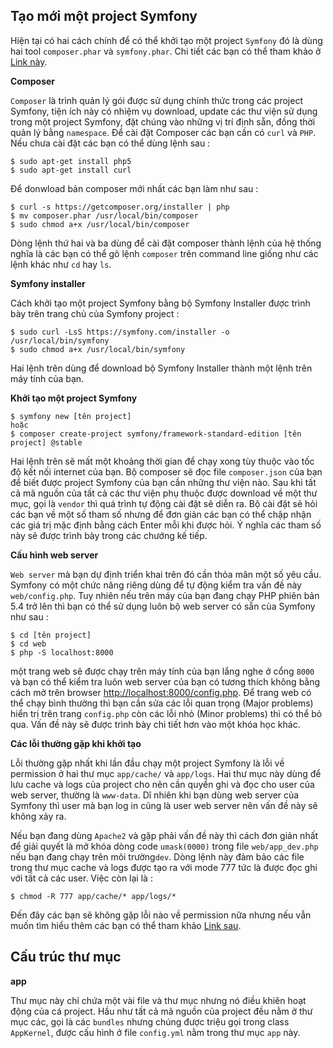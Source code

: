 ## Tạo mới một project Symfony 

Hiện tại có hai cách chính để có thể khởi tạo một project `Symfony` đó là dùng hai tool `composer.phar` và `symfony.phar`.
Chi tiết các bạn có thể tham khảo ở [Link này](http://symfony.com/download). 

**Composer**

`Composer` là trình quản lý gói được sử dụng chính thức trong các project Symfony, tiện ích này có nhiệm vụ download, update các thư
viện sử dụng trong một project Symfony, đặt chúng vào những vị trí định sẵn, đồng thời quản lý bằng `namespace`. Để cài 
đặt Composer các bạn cần có `curl` và `PHP`. Nếu chưa cài đặt các bạn có thể dùng lệnh sau :

```
$ sudo apt-get install php5 
$ sudo apt-get install curl 
```

Để donwload bản composer mới nhất các bạn làm như sau :

```
$ curl -s https://getcomposer.org/installer | php
$ mv composer.phar /usr/local/bin/composer
$ sudo chmod a+x /usr/local/bin/composer 
```

Dòng lệnh thứ hai và ba dùng để cài đặt composer thành lệnh của hệ thống nghĩa là các bạn có thể gõ lệnh `composer` trên command
line giống như các lệnh khác như `cd` hay `ls`.

**Symfony installer**

Cách khởi tạo một project Symfony bằng bộ Symfony Installer được trình bày trên trang chủ của Symfony project :

```
$ sudo curl -LsS https://symfony.com/installer -o /usr/local/bin/symfony
$ sudo chmod a+x /usr/local/bin/symfony
```

Hai lệnh trên dùng để download bộ Symfony Installer thành một lệnh trên máy tính của bạn.

**Khởi tạo một project Symfony**

```
$ symfony new [tên project]
hoặc 
$ composer create-project symfony/framework-standard-edition [tên project] @stable
```
Hai lệnh trên sẽ mất một khoảng thời gian để chạy xong tùy thuộc vào tốc độ kết nối internet của bạn. Bộ composer sẽ đọc file `composer.json` của bạn để biết được project Symfony của bạn cần những thư viện nào. Sau khi tất cả mã nguồn của tất cả các thư viện phụ thuộc được download về một thư mục, gọi là `vendor` thì quá trình tự động cài đặt sẽ diễn ra. Bộ cài đặt sẽ hỏi các bạn về một số tham số nhưng để đơn giản các bạn có thể chập nhận các giá trị mặc định bằng cách Enter mỗi khi được hỏi. Ý nghĩa các tham số này sẽ được trình bày trong các chướng kế tiếp.

**Cấu hình web server**

`Web server` mà bạn dự định triển khai trên đó cần thỏa mãn một số yêu cầu. Symfony có một chức năng riêng dùng để tự động kiểm tra vấn đề này `web/config.php`. Tuy nhiên nếu trên máy của bạn đang chạy PHP phiên bản 5.4 trở lên thì bạn có thể sử dụng luôn bộ web server có sẵn của Symfony như sau :

```
$ cd [tên project]
$ cd web
$ php -S localhost:8000
```

một trang web sẽ được chạy trên máy tính của bạn lắng nghe ở cổng `8000` và bạn có thể kiểm tra luôn web server của bạn có tương thích không bằng cách mở trên browser [http://localhost:8000/config.php](http://localhost:8000/config.php). Để trang web có thể chạy bình thường thì bạn cần sửa các lỗi quan trọng (Major problems) hiển trị trên trang `config.php` còn các lỗi nhỏ (Minor problems) thì có thể bỏ qua. Vấn đề này sẽ được trình bày chi tiết hơn vào một khóa học khác.

**Các lỗi thường gặp khi khởi tạo**

Lỗi thường gặp nhất khi lần đầu chạy một project Symfony là lỗi về permission ở hai thư mục `app/cache/` và `app/logs`. Hai thư mục này dùng để lưu cache và logs của project cho nên cần quyền ghi và đọc cho user của web server, thường là `www-data`. Dĩ nhiên khi bạn dùng web server của Symfony thì user mà bạn log in cũng là user web server nên vấn đề  này sẽ không xảy ra.

Nếu bạn đang dùng `Apache2` và gặp phải vấn đề này thì cách đơn giản nhất để giải quyết là mở khóa dòng code `umask(0000)` trong file `web/app_dev.php` nếu bạn đang chạy trên môi trường`dev`. Dòng lệnh này đảm bảo các file trong thư mục cache và logs được tạo ra với mode 777 tức là được đọc ghi với tất cả các user. Việc còn lại là :

```
$ chmod -R 777 app/cache/* app/logs/*
```
 Đến đây các bạn sẽ không gặp lỗi nào về permission nữa nhưng nếu vẫn muốn tìm hiểu thêm các bạn có thể tham khảo [Link sau](http://symfony.com/doc/current/book/installation.html#book-installation-permissions).

## Cấu trúc thư mục 

**app**

Thư mục này chỉ chứa một vài file và thư mục nhưng nó điều khiên hoạt động của cá project. Hầu như tất cả mã nguồn của project đều nằm ở thư mục các, gọi là các `bundles` nhưng chúng được triệu gọi trong class `AppKernel`, được cấu hình ở file `config.yml` nằm trong thư mục `app` này.  
